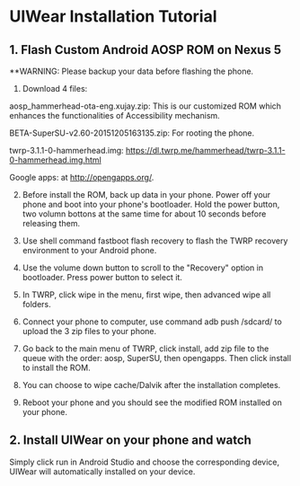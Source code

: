 # UIWear Installation Tutorial

## 1. Flash Custom Android AOSP ROM on Nexus 5

**WARNING: Please backup your data before flashing the phone.

1) Download 4 files: 

aosp_hammerhead-ota-eng.xujay.zip: This is our customized ROM which enhances the functionalities of Accessibility mechanism.

BETA-SuperSU-v2.60-20151205163135.zip: For rooting the phone.

twrp-3.1.1-0-hammerhead.img: https://dl.twrp.me/hammerhead/twrp-3.1.1-0-hammerhead.img.html

Google apps: at http://opengapps.org/. 

2) Before install the ROM, back up data in your phone. Power off your phone and boot into your phone's bootloader. Hold the power button, two volumn bottons at the same time for about 10 seconds before releasing them. 

3) Use shell command 
fastboot flash recovery <file path>
to flash the TWRP recovery environment to your Android phone.

4) Use the volume down button to scroll to the "Recovery" option in bootloader. Press power button to select it.

5) In TWRP, click wipe in the menu, first wipe, then advanced wipe all folders. 

6) Connect your phone to computer, use command
adb push <file path> /sdcard/
to upload the 3 zip files to your phone.

7) Go back to the main menu of TWRP, click install, add zip file to the queue with the order: aosp, SuperSU, then opengapps. Then click install to install the ROM.

8) You can choose to wipe cache/Dalvik after the installation completes.

9) Reboot your phone and you should see the modified ROM installed on your phone.

## 2. Install UIWear on your phone and watch

Simply click run in Android Studio and choose the corresponding device, UIWear will automatically installed on your device.
